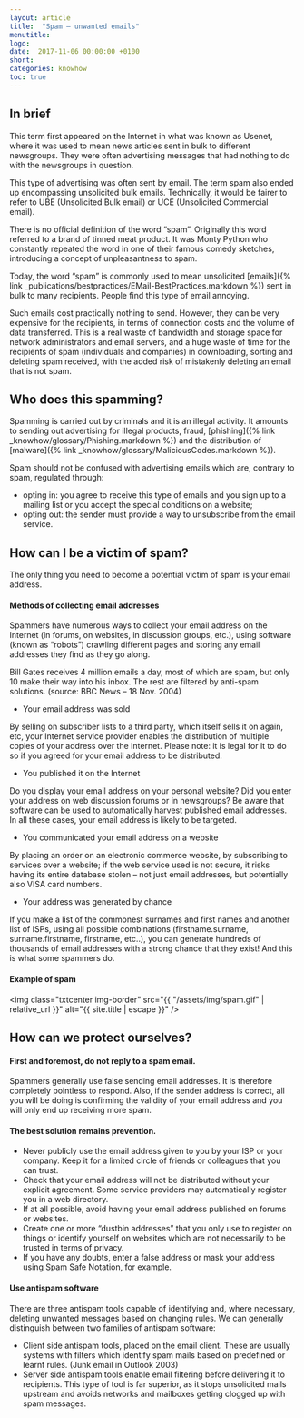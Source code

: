 ```yaml
---
layout: article
title:  "Spam – unwanted emails"
menutitle:
logo:
date:  2017-11-06 00:00:00 +0100
short:
categories: knowhow
toc: true
---
```


## In brief
This term first appeared on the Internet in what was known as Usenet, where it was used to mean news articles sent in bulk to different newsgroups. They were often advertising messages that had nothing to do with the newsgroups in question.

This type of advertising was often sent by email. The term spam also ended up encompassing unsolicited bulk emails. Technically, it would be fairer to refer to UBE (Unsolicited Bulk email) or UCE (Unsolicited Commercial email).

There is no official definition of the word “spam”. Originally this word referred to a brand of tinned meat product. It was Monty Python who constantly repeated the word in one of their famous comedy sketches, introducing a concept of unpleasantness to spam.

Today, the word “spam” is commonly used to mean unsolicited [emails]({% link _publications/bestpractices/EMail-BestPractices.markdown %}) sent in bulk to many recipients. People find this type of email annoying.

Such emails cost practically nothing to send. However, they can be very expensive for the recipients, in terms of connection costs and the volume of data transferred. This is a real waste of bandwidth and storage space for network administrators and email servers, and a huge waste of time for the recipients of spam (individuals and companies) in downloading, sorting and deleting spam received, with the added risk of mistakenly deleting an email that is not spam.

## Who does this spamming?
Spamming is carried out by criminals and it is an illegal activity. It amounts to sending out advertising for illegal products, fraud, [phishing]({% link _knowhow/glossary/Phishing.markdown %}) and the distribution of [malware]({% link _knowhow/glossary/MaliciousCodes.markdown %}).

Spam should not be confused with advertising emails which are, contrary to spam, regulated through:

* opting in: you agree to receive this type of emails and you sign up to a mailing list or you accept the special conditions on a website;
* opting out: the sender must provide a way to unsubscribe from the email service.

## How can I be a victim of spam?
The only thing you need to become a potential victim of spam is your email address.

#### Methods of collecting email addresses
Spammers have numerous ways to collect your email address on the Internet (in forums, on websites, in discussion groups, etc.), using software (known as “robots”) crawling different pages and storing any email addresses they find as they go along.

Bill Gates receives 4 million emails a day, most of which are spam, but only 10 make their way into his inbox. The rest are filtered by anti-spam solutions. (source: BBC News – 18 Nov. 2004)

* Your email address was sold

By selling on subscriber lists to a third party, which itself sells it on again, etc, your Internet service provider enables the distribution of multiple copies of your address over the Internet. Please note: it is legal for it to do so if you agreed for your email address to be distributed.

* You published it on the Internet

Do you display your email address on your personal website? Did you enter your address on web discussion forums or in newsgroups? Be aware that software can be used to automatically harvest published email addresses. In all these cases, your email address is likely to be targeted.

* You communicated your email address on a website

By placing an order on an electronic commerce website, by subscribing to services over a website; if the web service used is not secure, it risks having its entire database stolen – not just email addresses, but potentially also VISA card numbers.

* Your address was generated by chance

If you make a list of the commonest surnames and first names and another list of ISPs, using all possible combinations (firstname.surname, surname.firstname, firstname, etc..), you can generate hundreds of thousands of email addresses with a strong chance that they exist! And this is what some spammers do.

#### Example of spam

<img class="txtcenter img-border" src="{{ "/assets/img/spam.gif" | relative_url }}" alt="{{ site.title | escape }}" />

## How can we protect ourselves?

#### First and foremost, do not reply to a spam email.
Spammers generally use false sending email addresses. It is therefore completely pointless to respond. Also, if the sender address is correct, all you will be doing is confirming the validity of your email address and you will only end up receiving more spam.

#### The best solution remains prevention.

* Never publicly use the email address given to you by your ISP or your company. Keep it for a limited circle of friends or colleagues that you can trust.
* Check that your email address will not be distributed without your explicit agreement. Some service providers may automatically register you in a web directory.
* If at all possible, avoid having your email address published on forums or websites.
* Create one or more “dustbin addresses” that you only use to register on things or identify yourself on websites which are not necessarily to be trusted in terms of privacy.
* If you have any doubts, enter a false address or mask your address using Spam Safe Notation, for example.

#### Use antispam software
There are three antispam tools capable of identifying and, where necessary, deleting unwanted messages based on changing rules. We can generally distinguish between two families of antispam software:

* Client side antispam tools, placed on the email client. These are usually systems with filters which identify spam mails based on predefined or learnt rules. (Junk email in Outlook 2003)
* Server side antispam tools enable email filtering before delivering it to recipients. This type of tool is far superior, as it stops unsolicited mails upstream and avoids networks and mailboxes getting clogged up with spam messages.

